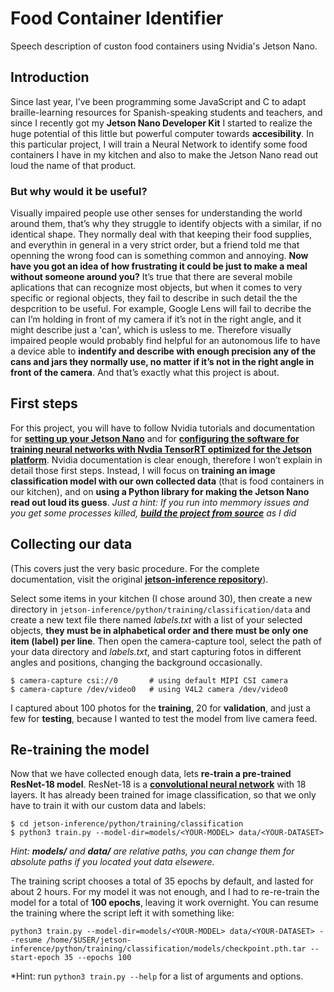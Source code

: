 # Food Container Identifier
Speech description of custon food containers using Nvidia's Jetson Nano.

## Introduction
Since last year, I’ve been programming some JavaScript and C to adapt braille-learning resources for Spanish-speaking students and teachers, and since I recently got my **Jetson Nano Developer Kit** I started to realize the huge potential of this little but powerful computer towards **accesibility**.
In this particular project, I will train a Neural Network to identify some food containers I have in my kitchen and also to make the Jetson Nano read out loud the name of that product.

### But why would it be useful?
Visually impaired people use other senses for understanding the world around them, that’s why they struggle to identify objects with a similar, if no identical shape. They normally deal with that keeping their food supplies, and everythin in general in a very strict order, but a friend told me that openning the wrong food can is something common and annoying. **Now have you got an idea of how frustrating it could be just to make a meal without someone around you?**
It’s true that there are several mobile aplications that can recognize most objects, but when it comes to very specific or regional objects, they fail to describe in such detail the the despcrition to be useful. For example, Google Lens will fail to decribe the can I’m holding in front of my camera if it’s not in the right angle, and it might describe just a 'can', which is usless to me. Therefore visually impaired people would probably find helpful for an autonomous life to have a device able to **indentify and describe with enough precision any of the cans and jars they normally use, no matter if it’s not in the right angle in front of the camera**. And that’s exactly what this project is about.

## First steps
For this project, you will have to follow Nvidia tutorials and documentation for [**setting up your Jetson Nano**](https://developer.nvidia.com/embedded/learn/get-started-jetson-nano-2gb-devkit) and for [**configuring the software for training neural networks with Nvdia TensorRT optimized for the Jetson platform**](https://github.com/dusty-nv/jetson-inference).
Nvidia documentation is clear enough, therefore I won’t explain in detail those first steps. Instead, I will focus on **training an image classification model with our own collected data** (that is food containers in our kitchen), and on **using a Python library for making the Jetson Nano read out loud its guess**.
*Just a hint: If you run into memmory issues and you get some processes killed, [**build the project from source**](https://github.com/dusty-nv/jetson-inference/blob/master/docs/building-repo-2.md) as I did*

## Collecting our data
(This covers just the very basic procedure. For the complete documentation, visit the original [**jetson-inference repository**](https://github.com/dusty-nv/jetson-inference/blob/master/docs/pytorch-collect.md)).

Select some items in your kitchen (I chose around 30), then create a new directory in `jetson-inference/python/training/classification/data` and create a new text file there named *labels.txt* with a list of your selected objects, **they must be in alphabetical order and there must be only one item (label) per line**.
Then open the camera-capture tool, select the path of your data directory and *labels.txt*, and start capturing fotos in different angles and positions, changing the background occasionally.

```
$ camera-capture csi://0       # using default MIPI CSI camera
$ camera-capture /dev/video0   # using V4L2 camera /dev/video0
```
I captured about 100 photos for the **training**, 20 for **validation**, and just a few for **testing**, because I wanted to test the model from live camera feed.

## Re-training the model
Now that we have collected enough data, lets **re-train a pre-trained ResNet-18 model**.
ResNet-18 is a [**convolutional neural network**](https://en.wikipedia.org/wiki/Convolutional_neural_network) with 18 layers. It has already been trained for image classification, so that we only have to train it with our custom data and labels:
```
$ cd jetson-inference/python/training/classification
$ python3 train.py --model-dir=models/<YOUR-MODEL> data/<YOUR-DATASET>
```
*Hint: **models/** and **data/** are relative paths, you can change them for absolute paths if you located yout data elsewere.*

The training script chooses a total of 35 epochs by default, and lasted for about 2 hours. For my model it was not enough, and I had to re-re-train the model for a total of **100 epochs**, leaving it work overnight. You can resume the training where the script left it with something like:
```
python3 train.py --model-dir=models/<YOUR-MODEL> data/<YOUR-DATASET> --resume /home/$USER/jetson-inference/python/training/classification/models/checkpoint.pth.tar --start-epoch 35 --epochs 100
```
*Hint: run `python3 train.py --help` for a list of arguments and options. 
